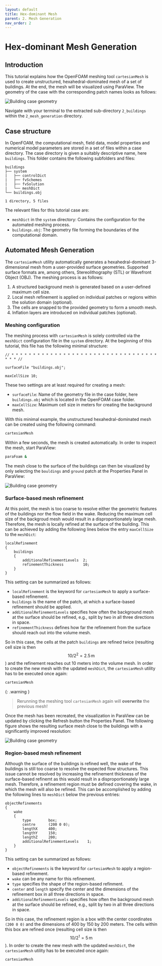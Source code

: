 ```yaml
---
layout: default
title: Hex-dominant Mesh
parent: 2. Mesh Generation
nav_order: 2
---
```


# Hex-dominant Mesh Generation

## Introduction

This tutorial explains how the OpenFOAM meshing tool `cartesianMesh` is used to create unstructured, hexahedral-dominated mesh of a set of buildings. At the end, the mesh will be visualized using ParaView. The geometry of the case with the corresponding patch names looks as follows:

![Building case geometry](figures/buildings-geometry.png)

Navigate with your terminal to the extracted sub-directory `2_buildings` within the `2_mesh_generation` directory.



## Case structure

In OpenFOAM, the computational mesh, field data, model properties and numerical model parameters are stored in a set of files within a case directory. The case directory is given a suitably descriptive name, here `buildings`. This folder contains the following subfolders and files:

```
buildings
├── system
|   ├── controlDict
|   ├── fvSchemes
|   ├── fvSolution
|   └── meshDict
└── buildings.obj
 
1 directory, 5 files
```

The relevant files for this tutorial case are:
 - `meshDict` in the `system` directory: Contains the configuration for the automated meshing process.
 - `buildings.obj`: The geometry file forming the boundaries of the computational domain.


## Automated Mesh Generation

The `cartesianMesh` utility automatically generates a hexahedral-dominant 3-dimensional mesh from a user-provided surface geometries. Supported surface formats are, among others, Stereolithography (STL) or Wavefront Object (OBJ). The meshing process is as follows:
 1. A structured background mesh is generated based on a user-defined maximum cell size.
 2. Local mesh refinement is applied on individual patches or regions within the solution domain (optional).
 3. The cells are snapped to the provided geometry to form a smooth mesh.
 3. Inflation layers are introduced on individual patches (optional).

### Meshing configuration

The meshing process with `cartesianMesh` is solely controlled via the `meshDict` configuration file in the `system` directory. At the beginning of this tutorial, this file has the following minimal structure:

```
// * * * * * * * * * * * * * * * * * * * * * * * * * * * * * * * * * * * * * //

surfaceFile "buildings.obj";

maxCellSize 10;
```

These two settings are at least required for creating a mesh:
 - `surfaceFile`: Name of the geometry file in the case folder, here `buildings.obj` which is located in the OpenFOAM case folder.
 - `maxCellSize`: Maximum cell size in meters for creating the background mesh.

With this minimal example, the unstructured hexahedral-dominated mesh can be created using the following command:

```bash
cartesianMesh
```

Within a few seconds, the mesh is created automatically. In order to inspect the mesh, start ParaView:

```bash
paraFoam &
```

The mesh close to the surface of the buildings can then be visualized by only selecting the `bouldings` and `ground` patch at the Properties Panel in ParaView:

![Building case geometry](figures/buildings-paraview-surface-mesh-step-1.png)


### Surface-based mesh refinement

At this point, the mesh is too coarse to resolve either the geometric features of the buildings nor the flow field in the wake. Reducing the maximum cell size of the backgroud mesh would result in a disproportionately large mesh. Therefore, the mesh is locally refined at the surface of the building. This can be achieved by adding the following lines below the entry `maxCellSize` to the `meshDict`:

```
localRefinement
{
    buildings
    {
        additionalRefinementLevels  2;
        refinementThickness         10;
    }
}
```

This setting can be summarized as follows:
 - `localRefinement` is the keyword for `cartesianMesh` to apply a surface-based refinement.
 - `buildings` is the name of the patch, at which a surface-based refinement should be applied.
 - `additionalRefinementLevels` specifies how often the background mesh at the surface should be refined, e.g., split by two in all three directions in space.
 - `refinementThickness` defines how far the refinement from the surface should reach out into the volume mesh.

So in this case, the cells at the patch `buildings` are refined twice (resulting cell size is then $$10/2^2 = 2.5\,\text{m}$$) and the refinement reaches out 10 meters into the volume mesh. In order to create the new mesh with the updated `meshDict`, the `cartesianMesh` utility has to be executed once again:

```bash
cartesianMesh
```

{: .warning }
> Rerunning the meshing tool `cartesianMesh` again will **overwrite** the previous mesh!

Once the mesh has been recreated, the visualization in ParaView can be updated by clicking the Refresh button the Properties Panel. The following figure shows the resulting surface mesh close to the buildings with a significantly improved resolution:

![Building case geometry](figures/buildings-surface-mesh-step-2.jpeg)


### Region-based mesh refinement

Although the surface of the buildings is refined well, the wake of the buildings is still too coarse to resolve the expected flow structures. This issue cannot be resolved by increasing the refinement thickness of the surface-based refinemt as this would result in a disproportionately large mesh. Therefore, a refinement region must be defined covering the wake, in which the mesh will also be refined. This can be accomplished by adding the following lines to `meshDict` below the previous entries:

```
objectRefinements
{
    wake
    {
        type        box;
        centre      (200 0 0);
        lengthX     400;
        lengthY     150;
        lengthZ     200;
        additionalRefinementLevels    1;
    }
}
```

This setting can be summarized as follows:
 - `objectRefinements` is the keyword for `cartesianMesh` to apply a region-based refinement.
 - `wake` can be any name for this refinement.
 - `type` specifies the shape of the region-based refinment.
 - `center` and `length` specify the center and the dimensions of the refinement box in all three directions in space.
 - `additionalRefinementLevels` specifies how often the background mesh at the surface should be refined, e.g., split by two in all three directions in space.

So in this case, the refinement region is a box with the center coordinates `(200 0 0)` and the dimensions of 400 by 150 by 200 meters. The cells within this box are refined once (resulting cell size is then $$10/2^1 = 5\,\text{m}$$). In order to create the new mesh with the updated `meshDict`, the `cartesianMesh` utility has to be executed once again:

```bash
cartesianMesh
```

